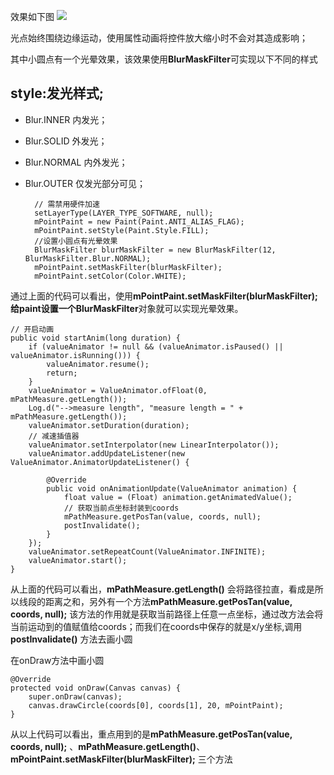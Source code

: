 效果如下图
![](https://user-gold-cdn.xitu.io/2019/4/20/16a3a5b587b30733?w=1080&h=1920&f=jpeg&s=109844)

光点始终围绕边缘运动，使用属性动画将控件放大缩小时不会对其造成影响；

其中小圆点有一个光晕效果，该效果使用**BlurMaskFilter**可实现以下不同的样式
## style:发光样式;

* Blur.INNER 内发光；

* Blur.SOLID 外发光；

* Blur.NORMAL 内外发光；

* Blur.OUTER 仅发光部分可见；

        // 需禁用硬件加速
        setLayerType(LAYER_TYPE_SOFTWARE, null);
        mPointPaint = new Paint(Paint.ANTI_ALIAS_FLAG);
        mPointPaint.setStyle(Paint.Style.FILL);
        //设置小圆点有光晕效果
        BlurMaskFilter blurMaskFilter = new BlurMaskFilter(12, BlurMaskFilter.Blur.NORMAL);
        mPointPaint.setMaskFilter(blurMaskFilter);
        mPointPaint.setColor(Color.WHITE);

 

通过上面的代码可以看出，使用**mPointPaint.setMaskFilter(blurMaskFilter);**给paint设置一个**BlurMaskFilter**对象就可以实现光晕效果。

    // 开启动画
    public void startAnim(long duration) {
        if (valueAnimator != null && (valueAnimator.isPaused() || valueAnimator.isRunning())) {
            valueAnimator.resume();
            return;
        }
        valueAnimator = ValueAnimator.ofFloat(0, mPathMeasure.getLength());
        Log.d("-->measure length", "measure length = " + mPathMeasure.getLength());
        valueAnimator.setDuration(duration);
        // 减速插值器
        valueAnimator.setInterpolator(new LinearInterpolator());
        valueAnimator.addUpdateListener(new ValueAnimator.AnimatorUpdateListener() {

            @Override
            public void onAnimationUpdate(ValueAnimator animation) {
                float value = (Float) animation.getAnimatedValue();
                // 获取当前点坐标封装到coords
                mPathMeasure.getPosTan(value, coords, null);
                postInvalidate();
            }
        });
        valueAnimator.setRepeatCount(ValueAnimator.INFINITE);
        valueAnimator.start();
    }

从上面的代码可以看出，**mPathMeasure.getLength()** 会将路径拉直，看成是所以线段的距离之和，另外有一个方法**mPathMeasure.getPosTan(value, coords, null);** 该方法的作用就是获取当前路径上任意一点坐标，通过改方法会将当前运动到的值赋值给coords；而我们在coords中保存的就是x/y坐标,调用**postInvalidate()** 方法去画小圆

在onDraw方法中画小圆

    @Override
    protected void onDraw(Canvas canvas) {
        super.onDraw(canvas);
        canvas.drawCircle(coords[0], coords[1], 20, mPointPaint);
    }
从以上代码可以看出，重点用到的是**mPathMeasure.getPosTan(value, coords, null);** 、**mPathMeasure.getLength()**、**mPointPaint.setMaskFilter(blurMaskFilter);** 三个方法
